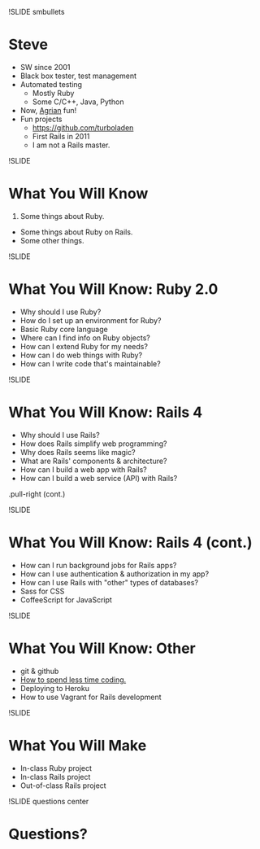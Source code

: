 !SLIDE smbullets
# Steve

* SW since 2001
* Black box tester, test management
* Automated testing
    * Mostly Ruby
    * Some C/C++, Java, Python
* Now, [Agrian](http://agrian.com) fun!
* Fun projects
    * https://github.com/turboladen
    * First Rails in 2011
    * I am not a Rails master.


!SLIDE
# What You Will Know

1. Some things about Ruby.
+ Some things about Ruby on Rails.
+ Some other things.

!SLIDE
# What You Will Know: Ruby 2.0

* Why should I use Ruby?
* How do I set up an environment for Ruby?
* Basic Ruby core language
* Where can I find info on Ruby objects?
* How can I extend Ruby for my needs?
* How can I do web things with Ruby?
* How can I write code that's maintainable?

!SLIDE
# What You Will Know: Rails 4

* Why should I use Rails?
* How does Rails simplify web programming?
* Why does Rails seems like magic?
* What are Rails' components & architecture?
* How can I build a web app with Rails?
* How can I build a web service (API) with Rails?

.pull-right (cont.)

!SLIDE
# What You Will Know: Rails 4 (cont.)

* How can I run background jobs for Rails apps?
* How can I use authentication & authorization in my app?
* How can I use Rails with "other" types of databases?
* Sass for CSS
* CoffeeScript for JavaScript


!SLIDE
# What You Will Know: Other

* git & github
* [How to spend less time coding.](http://www.rubyrags.com/products/9)
* Deploying to Heroku
* How to use Vagrant for Rails development

!SLIDE
# What You Will Make

* In-class Ruby project
* In-class Rails project
* Out-of-class Rails project


!SLIDE questions center
# Questions?

